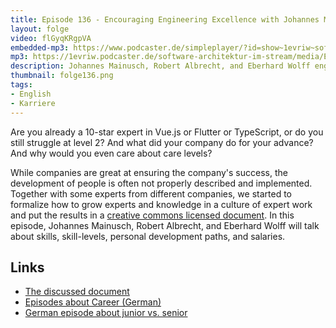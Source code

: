 ```yaml
---
title: Episode 136 - Encouraging Engineering Excellence with Johannes Mainusch and Robert Albrecht
layout: folge
video: flGyqKRgpVA
embedded-mp3: https://www.podcaster.de/simpleplayer/?id=show~1evriw~software-architektur-im-stream~pod-bcdb7c0858cfae8522ae462e67&v=1664609631
mp3: https://1evriw.podcaster.de/software-architektur-im-stream/media/Encouraging_Engineering_Excellence_with_Johannes_Mainusch_and_Robert_Albrecht.mp3
description: Johannes Mainusch, Robert Albrecht, and Eberhard Wolff engineering excellence with a focus on feedback 
thumbnail: folge136.png
tags:
- English
- Karriere
---
```


<!-- peertube: PeerTube URL -->

Are you already a 10-star expert in Vue.js or Flutter or TypeScript,
or do you still struggle at level 2? And what did your company do for
your advance? And why would you even care about care levels?

While companies are great at ensuring the company's success, the
development of people is often not properly described and
implemented. Together with some experts from different companies, we
started to formalize how to grow experts and knowledge in a culture of
expert work and put the results in a [creative commons licensed
document](https://github.com/kommitment/engineering-excellency).  In
this episode, Johannes Mainusch, Robert Albrecht, and Eberhard Wolff
will talk about skills, skill-levels, personal development paths, and
salaries.


## Links

- [The discussed document](https://github.com/kommitment/engineering-excellency)
- [Episodes about Career (German)](https://software-architektur.tv/tags.html#Karriere)
- [German episode about junior vs. senior](https://software-architektur.tv/2022/01/07/episode97.html)
